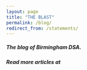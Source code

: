 ```yaml
---
layout: page
title: "THE BLAST"
permalink: /blog/
redirect_from: /statements/
---
```

<h5>The blog of Birmingham DSA.</h5>

<div id="substack-feed-embed"></div>


<script>
  window.SubstackFeedWidget = {
    substackUrl: "bhamdsa.substack.com",
    posts: 12,
    hidden: ["author"]
  };
</script>

<div>
<h5>Read more articles at <a href="https://bhamdsa.substack.com>our Substack page</a>.</h5>

<script src="https://substackapi.com/embeds/feed.js" async></script>